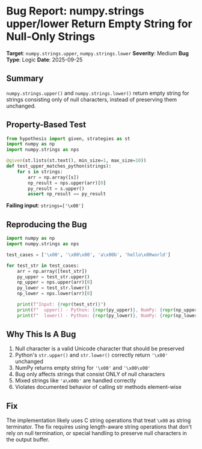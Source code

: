 # Bug Report: numpy.strings upper/lower Return Empty String for Null-Only Strings

**Target**: `numpy.strings.upper`, `numpy.strings.lower`
**Severity**: Medium
**Bug Type**: Logic
**Date**: 2025-09-25

## Summary

`numpy.strings.upper()` and `numpy.strings.lower()` return empty string for strings consisting only of null characters, instead of preserving them unchanged.

## Property-Based Test

```python
from hypothesis import given, strategies as st
import numpy as np
import numpy.strings as nps

@given(st.lists(st.text(), min_size=1, max_size=10))
def test_upper_matches_python(strings):
    for s in strings:
        arr = np.array([s])
        np_result = nps.upper(arr)[0]
        py_result = s.upper()
        assert np_result == py_result
```

**Failing input**: `strings=['\x00']`

## Reproducing the Bug

```python
import numpy as np
import numpy.strings as nps

test_cases = ['\x00', '\x00\x00', 'a\x00b', 'hello\x00world']

for test_str in test_cases:
    arr = np.array([test_str])
    py_upper = test_str.upper()
    np_upper = nps.upper(arr)[0]
    py_lower = test_str.lower()
    np_lower = nps.lower(arr)[0]

    print(f"Input: {repr(test_str)}")
    print(f"  upper() - Python: {repr(py_upper)}, NumPy: {repr(np_upper)}")
    print(f"  lower() - Python: {repr(py_lower)}, NumPy: {repr(np_lower)}")
```

## Why This Is A Bug

1. Null character is a valid Unicode character that should be preserved
2. Python's `str.upper()` and `str.lower()` correctly return `'\x00'` unchanged
3. NumPy returns empty string for `'\x00'` and `'\x00\x00'`
4. Bug only affects strings that consist ONLY of null characters
5. Mixed strings like `'a\x00b'` are handled correctly
6. Violates documented behavior of calling str methods element-wise

## Fix

The implementation likely uses C string operations that treat `\x00` as string terminator. The fix requires using length-aware string operations that don't rely on null termination, or special handling to preserve null characters in the output buffer.